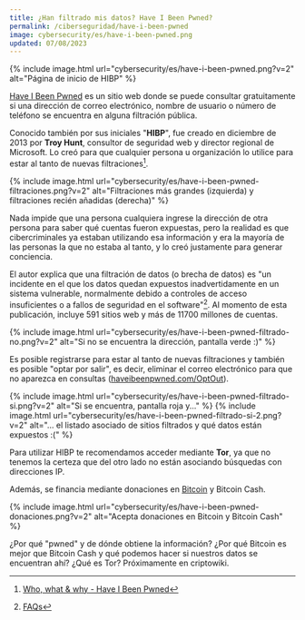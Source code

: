 ```yaml
---
title: ¿Han filtrado mis datos? Have I Been Pwned?
permalink: /ciberseguridad/have-i-been-pwned
image: cybersecurity/es/have-i-been-pwned.png
updated: 07/08/2023
---
```


{% include image.html url="cybersecurity/es/have-i-been-pwned.png?v=2" alt="Página de inicio de HIBP" %}

[Have I Been Pwned](https://haveibeenpwned.com/) es un sitio web donde se puede consultar gratuitamente si una dirección de correo electrónico, nombre de usuario o número de teléfono se encuentra en alguna filtración pública.

Conocido también por sus iniciales "**HIBP**", fue creado en diciembre de 2013 por **Troy Hunt**, consultor de seguridad web y director regional de Microsoft. Lo creó para que cualquier persona u organización lo utilice para estar al tanto de nuevas filtraciones[^1].

{% include image.html url="cybersecurity/es/have-i-been-pwned-filtraciones.png?v=2" alt="Filtraciones más grandes (izquierda) y filtraciones recién añadidas (derecha)" %}

Nada impide que una persona cualquiera ingrese la dirección de otra persona para saber qué cuentas fueron expuestas, pero la realidad es que cibercriminales ya estaban utilizando esa información y era la mayoría de las personas la que no estaba al tanto, y lo creó justamente para generar conciencia.

El autor explica que una filtración de datos (o brecha de datos) es "un incidente en el que los datos quedan expuestos inadvertidamente en un sistema vulnerable, normalmente debido a controles de acceso insuficientes o a fallos de seguridad en el software"[^2]. Al momento de esta publicación, incluye 591 sitios web y más de 11700 millones de cuentas.

{% include image.html url="cybersecurity/es/have-i-been-pwned-filtrado-no.png?v=2" alt="Si no se encuentra la dirección, pantalla verde :)" %}

Es posible registrarse para estar al tanto de nuevas filtraciones y también es posible "optar por salir", es decir, eliminar el correo electrónico para que no aparezca en consultas ([haveibeenpwned.com/OptOut](https://haveibeenpwned.com/OptOut)).

{% include image.html url="cybersecurity/es/have-i-been-pwned-filtrado-si.png?v=2" alt="Si se encuentra, pantalla roja y..." %}
{% include image.html url="cybersecurity/es/have-i-been-pwned-filtrado-si-2.png?v=2" alt="... el listado asociado de sitios filtrados y qué datos están expuestos :(" %}

Para utilizar HIBP te recomendamos acceder mediante **Tor**, ya que no tenemos la certeza que del otro lado no están asociando búsquedas con direcciones IP.

Además, se financia mediante donaciones en [Bitcoin](/bitcoin/) y Bitcoin Cash.

{% include image.html url="cybersecurity/es/have-i-been-pwned-donaciones.png?v=2" alt="Acepta donaciones en Bitcoin y Bitcoin Cash" %}

¿Por qué "pwned" y de dónde obtiene la información? ¿Por qué Bitcoin es mejor que Bitcoin Cash y qué podemos hacer si nuestros datos se encuentran ahí? ¿Qué es Tor? Próximamente en criptowiki.

[^1]: [Who, what & why - Have I Been Pwned](https://haveibeenpwned.com/About)
[^2]: [FAQs](https://haveibeenpwned.com/FAQs)